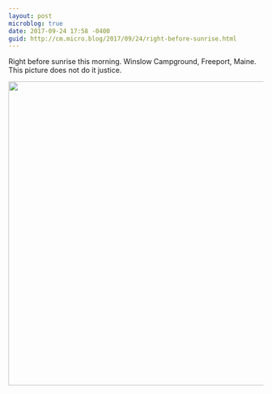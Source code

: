 ```yaml
---
layout: post
microblog: true
date: 2017-09-24 17:58 -0400
guid: http://cm.micro.blog/2017/09/24/right-before-sunrise.html
---
```

Right before sunrise this morning. Winslow Campground, Freeport, Maine. This picture does not do it justice. 

<img src="http://chadmoore.net/uploads/2017/c64650f80c.jpg" width="600" height="600" />

